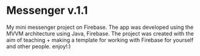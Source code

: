 # Messenger v.1.1
My mini messenger project on Firebase. The app was developed using the MVVM architecture using Java, Firebase. The project was created with the aim of teaching + making a template for working with Firebase for yourself and other people. enjoy!:)
